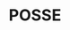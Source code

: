 ---
title: POSSE
excerpt: "Guides related to using syndication model POSSE - Publish (on your) Own Site, Syndicate Elsewhere"
categories: browse
tags: [Sharing your content,Sub,POSSE]
primary_tag: Sharing your content
secondary_tag: POSSE
comments: false
share: true
identifier: sharing-your-content

---